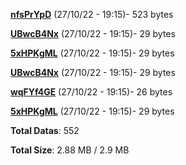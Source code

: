 [**nfsPrYpD**](/data/nfsPrYpD.txt) (27/10/22 - 19:15)- 523 bytes

[**UBwcB4Nx**](/data/UBwcB4Nx.txt) (27/10/22 - 19:15)- 29 bytes

[**5xHPKgML**](/data/5xHPKgML.txt) (27/10/22 - 19:15)- 29 bytes

[**UBwcB4Nx**](/data/UBwcB4Nx.txt) (27/10/22 - 19:15)- 29 bytes

[**wqFYf4GE**](/data/wqFYf4GE.txt) (27/10/22 - 19:15)- 26 bytes

[**5xHPKgML**](/data/5xHPKgML.txt) (27/10/22 - 19:15)- 29 bytes

**Total Datas**: 552

**Total Size**: 2.88 MB / 2.9 MB